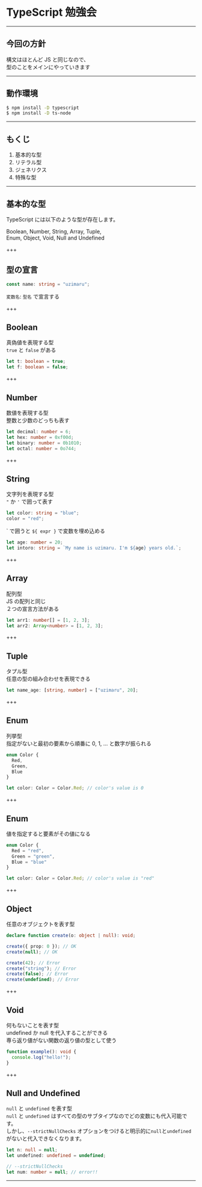 # TypeScript 勉強会

---

## 今回の方針

構文はほとんど JS と同じなので、  
型のことをメインにやっていきます

---

## 動作環境

```sh
$ npm install -D typescript
$ npm install -D ts-node
```

---

## もくじ

1. 基本的な型
2. リテラル型
3. ジェネリクス
4. 特殊な型

---

## 基本的な型

TypeScript には以下のような型が存在します。

Boolean, Number, String, Array, Tuple,  
Enum, Object, Void, Null and Undefined

+++

## 型の宣言

```ts
const name: string = "uzimaru";
```

`変数名`: `型名` で宣言する

+++

## Boolean

真偽値を表現する型  
`true` と `false` がある

```ts
let t: boolean = true;
let f: boolean = false;
```

+++

## Number

数値を表現する型  
整数と少数のどっちも表す

```ts
let decimal: number = 6;
let hex: number = 0xf00d;
let binary: number = 0b1010;
let octal: number = 0o744;
```

+++

## String

文字列を表現する型  
`"` か `'` で囲って表す

```ts
let color: string = "blue";
color = "red";
```

\` で囲うと `${ expr }` で変数を埋め込める

```ts
let age: number = 20;
let intoro: string = `My name is uzimaru. I'm ${age} years old.`;
```

+++

## Array

配列型  
JS の配列と同じ  
２つの宣言方法がある

```ts
let arr1: number[] = [1, 2, 3];
let arr2: Array<number> = [1, 2, 3];
```

+++

## Tuple

タプル型  
任意の型の組み合わせを表現できる

```ts
let name_age: [string, number] = ["uzimaru", 20];
```

+++

## Enum

列挙型  
指定がないと最初の要素から順番に 0, 1, ... と数字が振られる

```ts
enum Color {
  Red,
  Green,
  Blue
}

let color: Color = Color.Red; // color's value is 0
```

+++

## Enum

値を指定すると要素がその値になる

```ts
enum Color {
  Red = "red",
  Green = "green",
  Blue = "blue"
}

let color: Color = Color.Red; // color's value is "red"
```

+++

## Object

任意のオブジェクトを表す型

```ts
declare function create(o: object | null): void;

create({ prop: 0 }); // OK
create(null); // OK

create(42); // Error
create("string"); // Error
create(false); // Error
create(undefined); // Error
```

+++

## Void

何もないことを表す型  
undefined か null を代入することができる  
専ら返り値がない関数の返り値の型として使う

```ts
function example(): void {
  console.log("hello!");
}
```

+++

## Null and Undefined

`null` と `undefined` を表す型  
`null` と `undefined` はすべての型のサブタイプなのでどの変数にも代入可能です。  
しかし、`--strictNullChecks` オプションをつけると明示的に`null`と`undefined` がないと代入できなくなります。

```ts
let n: null = null;
let undefined: undefined = undefined;

// --strictNullChecks
let num: number = null; // error!!
```

---
